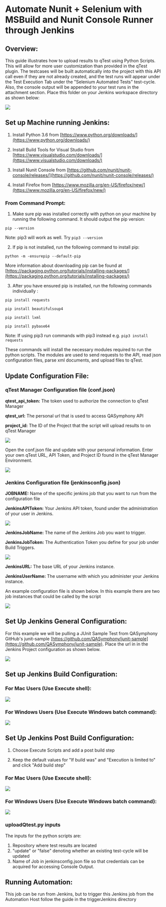 # Automate Nunit + Selenium with MSBuild and Nunit Console Runner through Jenkins

## Overview:

This guide illustrates how to upload results to qTest using Python Scripts. This will allow for more user customization than provided in the qTest plugin. The testcases will be built automatically into the project with this API call even if they are not already created, and the test runs will appear under the Test Execution Tab under the "Selenium Automated Tests" test-cycle. Also, the console output will be appended to your test runs in the attachment section. Place this folder on your Jenkins workspace directory as shown below:

![](../../images/jenkinsdirectory.PNG)

## Set up Machine running Jenkins:

1) Install Python 3.6 from [https://www.python.org/downloads/](https://www.python.org/downloads/)

2) Install Build Tools for Visual Studio from [https://www.visualstudio.com/downloads/](https://www.visualstudio.com/downloads/)

3) Install Nunit Console from [https://github.com/nunit/nunit-console/releases/](https://github.com/nunit/nunit-console/releases/)

4) Install Firefox from [https://www.mozilla.org/en-US/firefox/new/](https://www.mozilla.org/en-US/firefox/new/)

### From Command Prompt:

1. Make sure pip was installed correctly with python on your machine by running the following command. It should output the pip version:

 `pip --version`

 Note: pip3 will work as well. Try `pip3 --version`

2. If pip is not installed, run the following command to install pip:

 `python -m -ensurepip --default-pip`

More information about downloading pip can be found at [https://packaging.python.org/tutorials/installing-packages/](https://packaging.python.org/tutorials/installing-packages/)

3. After you have ensured pip is installed, run the following commands individually :

`pip install requests`

`pip install beautifulsoup4`

`pip install lxml`

`pip install pybase64`

Note: If using pip3 run commands with pip3 instead e.g. `pip3 install requests`

These commands will install the necessary modules required to run the python scripts. The modules are used to send requests to the API, read json configuration files, parse xml documents, and upload files to qTest.


## Update Configuration File:

### qTest Manager Configuration file (conf.json)

**qtest\_api\_token:** The token used to authorize the connection to qTest Manager

**qtest\_url:** The personal url that is used to access QASymphony API

**project\_id:** The ID of the Project that the script will upload results to on qTest Manager

![](../../images/conf.png)

Open the conf.json file and update with your personal information. Enter your own qTest URL, API Token, and Project ID found in the qTest Manager Environment.

![](../../images/junitconf.png)

### Jenkins Configuration file (jenkinsconfig.json)

**JOBNAME:** Name of the specific jenkins job that you want to run from the configuration file

**JenkinsAPIToken:** Your Jenkins API token, found under the administration of your user in Jenkins.

![](../../images/jenkinsapitoken.png)

**JenkinsJobName:** The name of the Jenkins Job you want to trigger.

**JenkinsJobToken:** The Authentication Token you define for your job under Build Triggers.

![](../../images/jenkinsjobtoken.png)

**JenkinsURL:** The base URL of your Jenkins instance.

**JenkinsUserName:** The username with which you administer your Jenkins instance.

An example configuration file is shown below. In this example there are two job instances that could be called by the script

![](../../images/confjenkins.png)


## Set Up Jenkins General Configuration:

For this example we will be pulling a JUnit Sample Test from QASymphony GitHub&#39;s junit-sample [https://github.com/QASymphony/junit-sample](https://github.com/QASymphony/junit-sample). Place the url in in the Jenkins Project configuration as shown below.

![](../../images/jenkinsnunitgithub.PNG)

## Set up Jenkins Build Configuration:

### For Mac Users (Use Execute shell):

 ![](../../images/buildscriptjenkinsnunitmac.PNG)


### For Windows Users (Use Execute Windows batch command):

![](../../images/buildscriptjenkinsnunit.PNG)

## Set Up Jenkins Post Build Configuration:

1. Choose Execute Scripts and add a post build step

2. Keep the default values for "If build was" and "Execution is limited to" and click "Add build step"

### For Mac Users (Use Execute shell):

 ![](../../images/postbuildscriptjenkinsnunitmac.PNG)


### For Windows Users (Use Execute Windows batch command):

![](../../images/postbuildscriptjenkinsnunit.PNG)

### uploadQtest.py inputs

The inputs for the python scripts are:
1. Repository where test results are located
2. "update" or "false" denoting whether an existing test-cycle will be updated
3. Name of Job in jenkinsconfig.json file so that credentials can be acquired for accessing Console Output.
 
## Running Automation:

This job can be run from Jenkins, but to trigger this Jenkins job from the Automation Host follow the guide in the triggerJenkins directory


 
